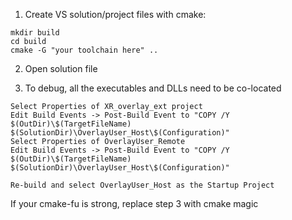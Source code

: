 1) Create VS solution/project files with cmake:

```
mkdir build
cd build
cmake -G "your toolchain here" ..
```

2) Open solution file

3) To debug, all the executables and DLLs need to be co-located

```
Select Properties of XR_overlay_ext project
Edit Build Events -> Post-Build Event to "COPY /Y $(OutDir)\$(TargetFileName) $(SolutionDir)\OverlayUser_Host\$(Configuration)"
Select Properties of OverlayUser_Remote
Edit Build Events -> Post-Build Event to "COPY /Y $(OutDir)\$(TargetFileName) $(SolutionDir)\OverlayUser_Host\$(Configuration)"

Re-build and select OverlayUser_Host as the Startup Project
```

If your cmake-fu is strong, replace step 3 with cmake magic
